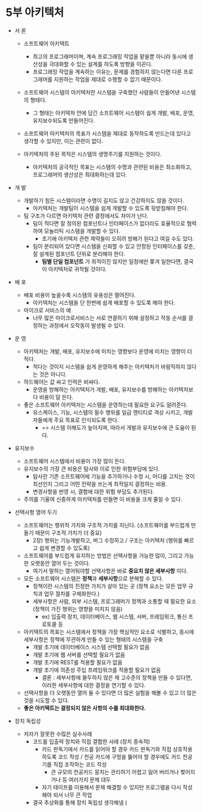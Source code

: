 # 5부 아키텍처
- 서 론
  - 소프트웨어 아키텍트
    - 최고의 프로그래머이며, 계속 프로그래밍 작업을 맡을뿐 아니라 동시에 생산성을 극대화할 수 있는 설계를 하도록 방향을 이끈다.
    - 프로그래밍 작업을 계속하는 이유는, 문제를 경험하지 않는다면 다른 프로그래머를 지원하는 작업을 제대로 수행할 수 없기 때문이다.

  - 소프트웨어 시스템의 아키텍처란 시스템을 구축했던 사람들이 만들어낸 시스템의 형태다.
    - 그 형태는 아키텍처 안에 담긴 소프트웨어 시스템이 쉽게 개발, 배포, 운영, 유지보수되도록 만들어진다.

  - 소프트웨어 아키텍처의 목표가 시스템을 제대로 동작하도록 만드는데 있다고 생각할 수 있지만, 이는 관련이 없다.
  - 아키텍처의 주된 목적은 시스템의 생명주기를 지원하는 것이다.
    - 아키텍처의 궁극적인 목표는 시스템의 수명과 관련된 비용은 최소화하고, 프로그래머의 생산성은 최대화하는데 있다.

- 개 발
  - 개발하기 힘든 시스템이라면 수명이 길지도 않고 건강하지도 않을 것이다.
    - 아키텍처는 개발팀이 시스템을 쉽게 개발할 수 있도록 뒷받침해야 한다.
  - 팀 구조가 다르면 아키텍처 관련 결정에서도 차이가 난다.
    - 팀이 적다면 잘 정의된 컴포넌트나 인터페이스가 없더라도 효율적으로 협력하여 모놀리틱 시스템을 개발할 수 있다.
      - 초기에 아키텍처 관련 제약들이 오히려 방해가 된다고 여길 수도 있다.
    - 팀이 분리되어 있다면 시스템을 신뢰할 수 있고 안정된 인터페이스를 갖춘, 잘 설계된 컴포넌트 단위로 분리해야 한다.
      - **팀별 단일 컴포넌트** 가 최적이진 않지만 일정에만 쫒겨 일한다면, 결국 이 아키텍처로 귀착될 것이다.
  

- 배 포
  - 배포 비용이 높을수록 시스템의 유용성은 떨어진다.
    - 아키텍처는 시스템을 단 한번에 쉽게 배포할 수 있도록 해야 한다.
  - 마이크로 서비스의 예
    - 너무 많은 마이크로서비스는 서로 연결하기 위해 설정하고 작동 순서를 결정하는 과정에서 오작동이 발생될 수 있다.
    
- 운 영
  - 아키텍처는 개발, 배포, 유지보수에 미치는 영향보다 운영에 미치는 영향이 더 적다.
    - 적다는 것이지 시스템을 쉽게 운영하게 해주는 아키텍처가 바람직하지 않다는 것은 아니다.
  - 하드웨어는 값 싸고 인력은 비싸다.
    - 운영을 방해하는 아키텍처가 개발, 배포, 유지보수를 방해하는 아키텍처보다 비용이 덜 든다.
  - 좋은 소프트웨어 아키텍처는 시스템을 운영하는데 필요한 요구도 알려준다.
    - 유스케이스, 기능, 시스템의 필수 행위를 일급 엔티티로 격상 시키고, 개발자들에게 주요 목표로 인식되도록 한다.
      - => 시스템 이해도가 높아지며, 따라서 개발과 유지보수에 큰 도움이 된다.

- 유지보수
  - 소프트웨어 시스템에서 비용이 가장 많이 든다.
  - 유지보수의 가장 큰 비용은 탐사와 이로 인한 위험부담에 있다.
    - 탐사란 기존 소프트웨어에 기능을 추가하거나 수정 시, 어디를 고치는 것이 최선인지 그리고 어떤 전략을 쓰는게 최적일지 결정하는 비용. 
    - 변경사항을 반영 시, 결함에 대한 위험 부담도 추가된다.
  - 주의를 기울여 신중하게 아키텍처를 만들면 이 비용을 크게 줄일 수 있다.
  
- 선택사항 열어 두기
  - 소프트웨어는 행위적 가치와 구조적 가치를 지닌다. (소프트웨어를 부드럽게 만들기 때문이 구조적 가치가 더 중요)
    - 2장) 행위는 기능개발하고, 버그 수정하고 / 구조는 아키텍처 (행위를 빠르고 쉽게 변경할 수 있도록)
  - 소프트웨어를 부드럽게 유지하는 방법은 선택사항을 가능한 많이, 그리고 가능한 오랫동안 열어 두는 것이다.
    - 여기서 말하는 열어둬야할 선택사항은 바로 **중요치 않은 세부사항** 이다.
  - 모든 소프트웨어 시스템은 **정책**과 **세부사항**으로 분해할 수 있다.
    - 정책이란 시스템의 진정한 가치가 살아 있는 곳 (정책 요소는 모든 업무 규칙과 업무 절차를 구체화한다.)
    - 세부사항은 사람, 외부 시스템, 프로그래머가 정책과 소통할 때 필요한 요소 (정책이 가진 행위는 영향을 미치지 않음)
      - ex) 입출력 장치, 데이터베이스, 웹 시스템, 서버, 프레임워크, 통신 프로토콜 등
  - 아키텍트의 목표는 시스템에서 정책을 가장 핵심적인 요소로 식별하고, 동시에 세부사항은 정책에 무관하게 만들 수 있는 형태의 시스템을 구축
    - 개발 초기에 데이터베이스 시스템 선택할 필요가 없음
    - 개발 초기에 웹 서버를 선택할 필요가 없음
    - 개발 초기에 REST를 적용할 필요가 없음
    - 개발 초기에 의존성 주입 프레임워크를 적용할 필요가 없음
      - 결론 : 세부사항에 몰두하지 않은 채 고수준의 정책을 만들 수 있다면, 이러한 세부사항에 대한 결정을 연기할 수 있다.
  - 선택사항을 더 오랫동안 열어 둘 수 있다면 더 많은 실험을 해볼 수 있고 더 많은 것을 시도할 수 있다.
  - **좋은 아키텍트는 결정되지 않은 사항의 수를 최대화한다.**
    
- 장치 독립성
  - 저자가 잘못한 수많은 실수사례
    - 코드를 입출력 장치와 직접 결합한 사례 (장치 종속적)
      - 카드 판독기에서 카드를 읽어야 할 경우 카드 판독기와 직접 상호작용하도록 코드 작성 / 천공 카드에 구멍을 뚫어야 할 경우에도 카드 천공기를 직접 조작하는 코드 작성
        - 큰 규모의 천공카드 뭉치는 관리하기 어렵고 잃어 버리거나 찢어지거나 등 여러가지 문제 대두
      - 자기 테이프를 이용해서 문제 해결할 수 있지만 프로그램을 다시 작성해야 되서 너무 큰 작업
    - 결국 추상화를 통해 장치 독립성 생각해냄 (
        
      
    
  
    
